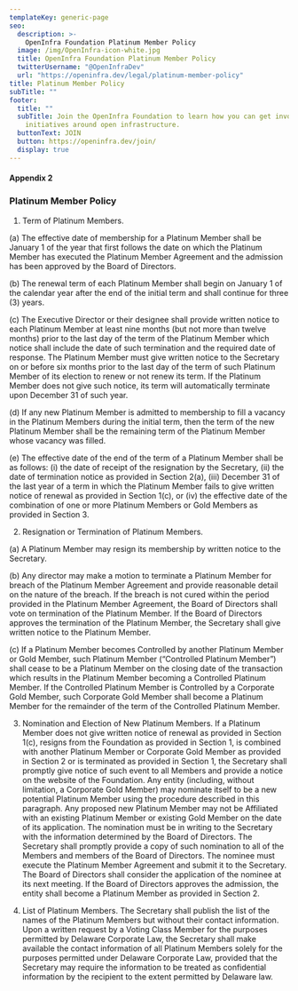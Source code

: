 ```yaml
---
templateKey: generic-page
seo:
  description: >-
    OpenInfra Foundation Platinum Member Policy
  image: /img/OpenInfra-icon-white.jpg
  title: OpenInfra Foundation Platinum Member Policy
  twitterUsername: "@OpenInfraDev"
  url: "https://openinfra.dev/legal/platinum-member-policy"
title: Platinum Member Policy
subTitle: ""
footer:
  title: ""
  subTitle: Join the OpenInfra Foundation to learn how you can get involved in
    initiatives around open infrastructure.
  buttonText: JOIN
  button: https://openinfra.dev/join/
  display: true
---
```


#### Appendix 2

### Platinum Member Policy

1. Term of Platinum Members.

(a) The effective date of membership for a Platinum Member shall be January 1 of the year that first follows the date on which the Platinum Member has executed the Platinum Member Agreement and the admission has been approved by the Board of Directors.

(b) The renewal term of each Platinum Member shall begin on January 1 of the calendar year after the end of the initial term and shall continue for three (3) years.

(c) The Executive Director or their designee shall provide written notice to each Platinum Member at least nine months (but not more than twelve months) prior to the last day of the term of the Platinum Member which notice shall include the date of such termination and the required date of response. The Platinum Member must give written notice to the Secretary on or before six months prior to the last day of the term of such Platinum Member of its election to renew or not renew its term. If the Platinum Member does not give such notice, its term will automatically terminate upon December 31 of such year.

(d) If any new Platinum Member is admitted to membership to fill a vacancy in the Platinum Members during the initial term, then the term of the new Platinum Member shall be the remaining term of the Platinum Member whose vacancy was filled.

(e) The effective date of the end of the term of a Platinum Member shall be as follows: (i) the date of receipt of the resignation by the Secretary, (ii) the date of termination notice as provided in Section 2(a), (iii) December 31 of the last year of a term in which the Platinum Member fails to give written notice of renewal as provided in Section 1(c), or (iv) the effective date of the combination of one or more Platinum Members or Gold Members as provided in Section 3.

2. Resignation or Termination of Platinum Members.

(a) A Platinum Member may resign its membership by written notice to the Secretary.

(b) Any director may make a motion to terminate a Platinum Member for breach of the Platinum Member Agreement and provide reasonable detail on the nature of the breach. If the breach is not cured within the period provided in the Platinum Member Agreement, the Board of Directors shall vote on termination of the Platinum Member. If the Board of Directors approves the termination of the Platinum Member, the Secretary shall give written notice to the Platinum Member.

(c) If a Platinum Member becomes Controlled by another Platinum Member or Gold Member, such Platinum Member (“Controlled Platinum Member”) shall cease to be a Platinum Member on the closing date of the transaction which results in the Platinum Member becoming a Controlled Platinum Member. If the Controlled Platinum Member is Controlled by a Corporate Gold Member, such Corporate Gold Member shall become a Platinum Member for the remainder of the term of the Controlled Platinum Member.

3. Nomination and Election of New Platinum Members. If a Platinum Member does not give written notice of renewal as provided in Section 1(c), resigns from the Foundation as provided in Section 1, is combined with another Platinum Member or Corporate Gold Member as provided in Section 2 or is terminated as provided in Section 1, the Secretary shall promptly give notice of such event to all Members and provide a notice on the website of the Foundation. Any entity (including, without limitation, a Corporate Gold Member) may nominate itself to be a new potential Platinum Member using the procedure described in this paragraph. Any proposed new Platinum Member may not be Affiliated with an existing Platinum Member or existing Gold Member on the date of its application. The nomination must be in writing to the Secretary with the information determined by the Board of Directors. The Secretary shall promptly provide a copy of such nomination to all of the Members and members of the Board of Directors. The nominee must execute the Platinum Member Agreement and submit it to the Secretary. The Board of Directors shall consider the application of the nominee at its next meeting. If the Board of Directors approves the admission, the entity shall become a Platinum Member as provided in Section 2.

4. List of Platinum Members. The Secretary shall publish the list of the names of the Platinum Members but without their contact information. Upon a written request by a Voting Class Member for the purposes permitted by Delaware Corporate Law, the Secretary shall make available the contact information of all Platinum Members solely for the purposes permitted under Delaware Corporate Law, provided that the Secretary may require the information to be treated as confidential information by the recipient to the extent permitted by Delaware law.

